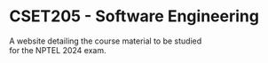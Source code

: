 # CSET205 - Software Engineering

A website detailing the course material to be studied
<br>
for the NPTEL 2024 exam.